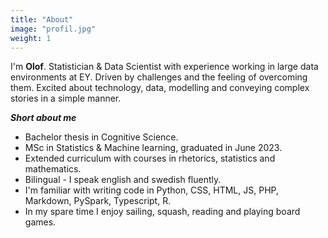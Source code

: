 ```yaml
---
title: "About"
image: "profil.jpg"
weight: 1
---
```



I'm **Olof**. Statistician & Data Scientist with experience working in large data environments at EY. Driven by challenges and the feeling of overcoming them. 
Excited about technology, data, modelling and conveying complex stories in a simple manner.


***Short about me***

* Bachelor thesis in Cognitive Science.
* MSc in Statistics & Machine learning, graduated in June 2023.
* Extended curriculum with courses in rhetorics, statistics and mathematics.
* Bilingual - I speak english and swedish fluently.
* I'm familiar with writing code in Python, CSS, HTML, JS, PHP, Markdown, PySpark, Typescript, R.
* In my spare time I enjoy sailing, squash, reading and playing board games.



